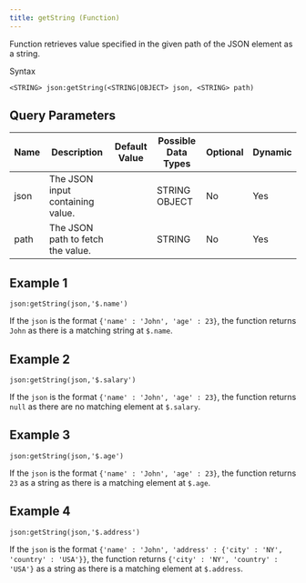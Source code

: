 ```yaml
---
title: getString (Function)
---
```


Function retrieves value specified in the given path of the JSON element as a string.

Syntax

    <STRING> json:getString(<STRING|OBJECT> json, <STRING> path)

## Query Parameters

| Name | Description                       | Default Value | Possible Data Types | Optional | Dynamic |
|------|-----------------------------------|---------------|---------------------|----------|---------|
| json | The JSON input containing value.  |               | STRING OBJECT       | No       | Yes     |
| path | The JSON path to fetch the value. |               | STRING              | No       | Yes     |

## Example 1

    json:getString(json,'$.name')

If the `json` is the format `{'name' : 'John', 'age' : 23}`, the function returns `John` as there is a matching string at `$.name`.

## Example 2

    json:getString(json,'$.salary')

If the `json` is the format `{'name' : 'John', 'age' : 23}`, the function returns `null` as there are no matching element at `$.salary`.

## Example 3

    json:getString(json,'$.age')

If the `json` is the format `{'name' : 'John', 'age' : 23}`, the function returns `23` as a string as there is a matching element at `$.age`.

## Example 4

    json:getString(json,'$.address')

If the `json` is the format `{'name' : 'John', 'address' : {'city' : 'NY', 'country' : 'USA'}}`, the function returns `{'city' : 'NY', 'country' : 'USA'}` as a string as there is a matching element at `$.address`.
